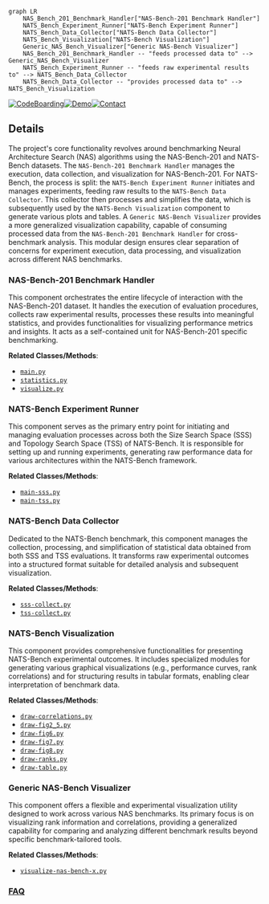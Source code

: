 ```mermaid
graph LR
    NAS_Bench_201_Benchmark_Handler["NAS-Bench-201 Benchmark Handler"]
    NATS_Bench_Experiment_Runner["NATS-Bench Experiment Runner"]
    NATS_Bench_Data_Collector["NATS-Bench Data Collector"]
    NATS_Bench_Visualization["NATS-Bench Visualization"]
    Generic_NAS_Bench_Visualizer["Generic NAS-Bench Visualizer"]
    NAS_Bench_201_Benchmark_Handler -- "feeds processed data to" --> Generic_NAS_Bench_Visualizer
    NATS_Bench_Experiment_Runner -- "feeds raw experimental results to" --> NATS_Bench_Data_Collector
    NATS_Bench_Data_Collector -- "provides processed data to" --> NATS_Bench_Visualization
```

[![CodeBoarding](https://img.shields.io/badge/Generated%20by-CodeBoarding-9cf?style=flat-square)](https://github.com/CodeBoarding/GeneratedOnBoardings)[![Demo](https://img.shields.io/badge/Try%20our-Demo-blue?style=flat-square)](https://www.codeboarding.org/demo)[![Contact](https://img.shields.io/badge/Contact%20us%20-%20contact@codeboarding.org-lightgrey?style=flat-square)](mailto:contact@codeboarding.org)

## Details

The project's core functionality revolves around benchmarking Neural Architecture Search (NAS) algorithms using the NAS-Bench-201 and NATS-Bench datasets. The `NAS-Bench-201 Benchmark Handler` manages the execution, data collection, and visualization for NAS-Bench-201. For NATS-Bench, the process is split: the `NATS-Bench Experiment Runner` initiates and manages experiments, feeding raw results to the `NATS-Bench Data Collector`. This collector then processes and simplifies the data, which is subsequently used by the `NATS-Bench Visualization` component to generate various plots and tables. A `Generic NAS-Bench Visualizer` provides a more generalized visualization capability, capable of consuming processed data from the `NAS-Bench-201 Benchmark Handler` for cross-benchmark analysis. This modular design ensures clear separation of concerns for experiment execution, data processing, and visualization across different NAS benchmarks.

### NAS-Bench-201 Benchmark Handler
This component orchestrates the entire lifecycle of interaction with the NAS-Bench-201 dataset. It handles the execution of evaluation procedures, collects raw experimental results, processes these results into meaningful statistics, and provides functionalities for visualizing performance metrics and insights. It acts as a self-contained unit for NAS-Bench-201 specific benchmarking.


**Related Classes/Methods**:

- <a href="https://github.com/D-X-Y/AutoDL-Projects/blob/main/exps/NAS-Bench-201/main.py" target="_blank" rel="noopener noreferrer">`main.py`</a>
- <a href="https://github.com/D-X-Y/AutoDL-Projects/blob/main/exps/NAS-Bench-201/statistics.py" target="_blank" rel="noopener noreferrer">`statistics.py`</a>
- <a href="https://github.com/D-X-Y/AutoDL-Projects/blob/main/exps/NAS-Bench-201/visualize.py" target="_blank" rel="noopener noreferrer">`visualize.py`</a>


### NATS-Bench Experiment Runner
This component serves as the primary entry point for initiating and managing evaluation processes across both the Size Search Space (SSS) and Topology Search Space (TSS) of NATS-Bench. It is responsible for setting up and running experiments, generating raw performance data for various architectures within the NATS-Bench framework.


**Related Classes/Methods**:

- <a href="https://github.com/D-X-Y/AutoDL-Projects/blob/main/exps/NATS-Bench/main-sss.py" target="_blank" rel="noopener noreferrer">`main-sss.py`</a>
- <a href="https://github.com/D-X-Y/AutoDL-Projects/blob/main/exps/NATS-Bench/main-tss.py" target="_blank" rel="noopener noreferrer">`main-tss.py`</a>


### NATS-Bench Data Collector
Dedicated to the NATS-Bench benchmark, this component manages the collection, processing, and simplification of statistical data obtained from both SSS and TSS evaluations. It transforms raw experimental outcomes into a structured format suitable for detailed analysis and subsequent visualization.


**Related Classes/Methods**:

- <a href="https://github.com/D-X-Y/AutoDL-Projects/blob/main/exps/NATS-Bench/sss-collect.py" target="_blank" rel="noopener noreferrer">`sss-collect.py`</a>
- <a href="https://github.com/D-X-Y/AutoDL-Projects/blob/main/exps/NATS-Bench/tss-collect.py" target="_blank" rel="noopener noreferrer">`tss-collect.py`</a>


### NATS-Bench Visualization
This component provides comprehensive functionalities for presenting NATS-Bench experimental outcomes. It includes specialized modules for generating various graphical visualizations (e.g., performance curves, rank correlations) and for structuring results in tabular formats, enabling clear interpretation of benchmark data.


**Related Classes/Methods**:

- <a href="https://github.com/D-X-Y/AutoDL-Projects/blob/main/exps/NATS-Bench/draw-correlations.py" target="_blank" rel="noopener noreferrer">`draw-correlations.py`</a>
- <a href="https://github.com/D-X-Y/AutoDL-Projects/blob/main/exps/NATS-Bench/draw-fig2_5.py" target="_blank" rel="noopener noreferrer">`draw-fig2_5.py`</a>
- <a href="https://github.com/D-X-Y/AutoDL-Projects/blob/main/exps/NATS-Bench/draw-fig6.py" target="_blank" rel="noopener noreferrer">`draw-fig6.py`</a>
- <a href="https://github.com/D-X-Y/AutoDL-Projects/blob/main/exps/NATS-Bench/draw-fig7.py" target="_blank" rel="noopener noreferrer">`draw-fig7.py`</a>
- <a href="https://github.com/D-X-Y/AutoDL-Projects/blob/main/exps/NATS-Bench/draw-fig8.py" target="_blank" rel="noopener noreferrer">`draw-fig8.py`</a>
- <a href="https://github.com/D-X-Y/AutoDL-Projects/blob/main/exps/NATS-Bench/draw-ranks.py" target="_blank" rel="noopener noreferrer">`draw-ranks.py`</a>
- <a href="https://github.com/D-X-Y/AutoDL-Projects/blob/main/exps/NATS-Bench/draw-table.py" target="_blank" rel="noopener noreferrer">`draw-table.py`</a>


### Generic NAS-Bench Visualizer
This component offers a flexible and experimental visualization utility designed to work across various NAS benchmarks. Its primary focus is on visualizing rank information and correlations, providing a generalized capability for comparing and analyzing different benchmark results beyond specific benchmark-tailored tools.


**Related Classes/Methods**:

- <a href="https://github.com/D-X-Y/AutoDL-Projects/blob/main/exps/experimental/visualize-nas-bench-x.py" target="_blank" rel="noopener noreferrer">`visualize-nas-bench-x.py`</a>




### [FAQ](https://github.com/CodeBoarding/GeneratedOnBoardings/tree/main?tab=readme-ov-file#faq)